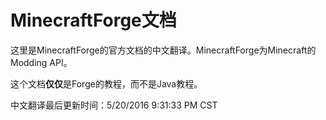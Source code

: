 MinecraftForge文档
==================

这里是MinecraftForge的官方文档的中文翻译。MinecraftForge为Minecraft的Modding API。

这个文档**仅仅**是Forge的教程，而不是Java教程。

中文翻译最后更新时间：5/20/2016 9:31:33 PM CST